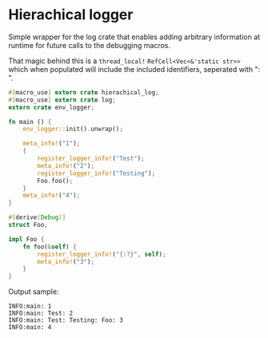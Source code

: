 # Hierachical logger

Simple wrapper for the log crate that enables adding arbitrary information at
runtime for future calls to the debugging macros.

That magic behind this is a `thread_local!` `RefCell<Vec<&'static str>>` which
when populated will include the included identifiers, seperated with ": ".

```rust
#[macro_use] extern crate hierachical_log;
#[macro_use] extern crate log;
extern crate env_logger;

fn main () {
    env_logger::init().unwrap();

    meta_info!("1");
    {
        register_logger_info!("Test");
        meta_info!("2");
        register_logger_info!("Testing");
        Foo.foo();
    }
    meta_info!("4");
}

#[derive(Debug)]
struct Foo;

impl Foo {
    fn foo(&self) {
        register_logger_info!("{:?}", self);
        meta_info!("3");
    }
}
```

Output sample:

```
INFO:main: 1
INFO:main: Test: 2
INFO:main: Test: Testing: Foo: 3
INFO:main: 4
```
